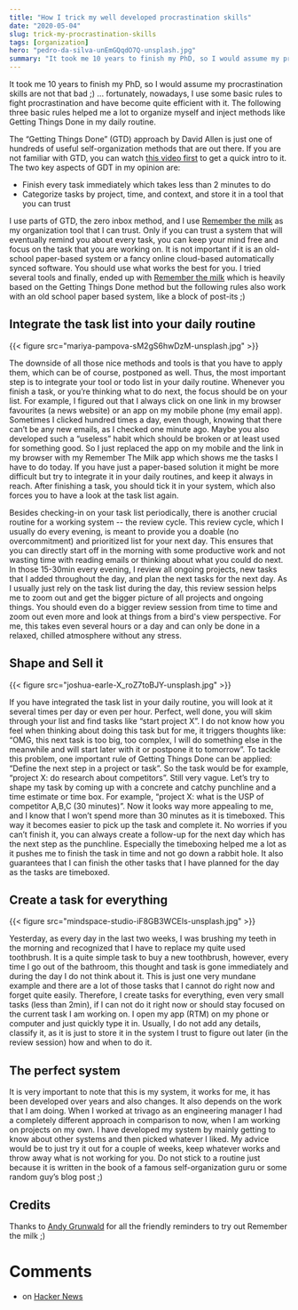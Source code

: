 ```yaml
---
title: "How I trick my well developed procrastination skills"
date: "2020-05-04"
slug: trick-my-procrastination-skills
tags: [organization]
hero: "pedro-da-silva-unEmGQqdO7Q-unsplash.jpg"
summary: "It took me 10 years to finish my PhD, so I would assume my procrastination skills are not that bad ;) ... fortunately, nowadays, I use some basic rules to fight procrastination and have become quite efficient with it. The following three basic rules helped me a lot to organize myself."
---
```


It took me 10 years to finish my PhD, so I would assume my procrastination skills are not that bad ;) ... fortunately, nowadays, I use some basic rules to fight procrastination and have become quite efficient with it. The following three basic rules helped me a lot to organize myself and inject methods like Getting Things Done in my daily routine.

The “Getting Things Done” (GTD) approach by David Allen is just one of hundreds of useful self-organization methods that are out there. If you are not familiar with GTD, you can watch [this video first](https://www.youtube.com/watch?v=gCswMsONkwY) to get a quick intro to it. The two key aspects of GDT in my opinion are:

- Finish every task immediately which takes less than 2 minutes to do
- Categorize tasks by project, time, and context, and store it in a tool that you can trust

I use parts of GTD, the zero inbox method, and I use [Remember the milk](https://www.rememberthemilk.com/app/) as my organization tool that I can trust. Only if you can trust a system that will eventually remind you about every task, you can keep your mind free and focus on the task that you are working on. It is not important if it is an old-school paper-based system or a fancy online cloud-based automatically synced software. You should use what works the best for you. I tried several tools and finally, ended up with [Remember the milk](https://www.rememberthemilk.com/app/)  which is heavily based on the Getting Things Done method but the following rules also work with an old school paper based system, like a block of post-its ;)

## Integrate the task list into your daily routine

{{< figure src="mariya-pampova-sM2gS6hwDzM-unsplash.jpg" >}}

The downside of all those nice methods and tools is that you have to apply them, which can be of course, postponed as well. Thus, the most important step is to integrate your tool or todo list in your daily routine. Whenever you finish a task, or you’re thinking what to do next, the focus should be on your list. For example, I figured out that I always click on one link in my browser favourites (a news website) or an app on my mobile phone (my email app). Sometimes I clicked hundred times a day, even though, knowing that there can’t be any new emails, as I checked one minute ago. Maybe you also developed such a “useless” habit which should be broken or at least used for something good. So I just replaced the app on my mobile and the link in my browser with my Remember The Milk app which shows me the tasks I have to do today. 
If you have just a paper-based solution it might be more difficult but try to integrate it in your daily routines, and keep it always in reach. After finishing a task, you should tick it in your system, which also forces you to have a look at the task list again.

Besides checking-in on your task list periodically, there is another crucial routine for a working system -- the review cycle. This review cycle, which I usually do every evening, is meant to provide you a doable (no overcommitment) and prioritized list for your next day. This ensures that you can directly start off in the morning with some productive work and not wasting time with reading emails or thinking about what you could do next. 
In those 15-30min every evening, I review all ongoing projects, new tasks that I added throughout the day, and plan the next tasks for the next day. As I usually just rely on the task list during the day, this review session helps me to zoom out and get the bigger picture of all projects and ongoing things. You should even do a bigger review session from time to time and zoom out even more and look at things from a bird's view perspective. For me, this takes even several hours or a day and can only be done in a relaxed, chilled atmosphere without any stress. 

## Shape and Sell it

{{< figure src="joshua-earle-X_roZ7toBJY-unsplash.jpg" >}}

If you have integrated the task list in your daily routine, you will look at it several times per day or even per hour. Perfect, well done, you will skim through your list and find tasks like “start project X”. I do not know how you feel when thinking about doing this task but for me, it triggers thoughts like: “OMG, this next task is too big, too complex, I will do something else in the meanwhile and will start later with it or postpone it to tomorrow”.
To tackle this problem, one important rule of Getting Things Done can be applied: “Define the next step in a project or task”. So the task would be for example, “project X: do research about competitors”. Still very vague. Let’s try to shape my task by coming up with a concrete and catchy punchline and a time estimate or time box. For example, “project X: what is the USP of competitor A,B,C (30 minutes)”. Now it looks way more appealing to me, and I know that I won’t spend more than 30 minutes as it is timeboxed. This way it becomes easier to pick up the task and complete it. No worries if you can’t finish it, you can always create a follow-up for the next day which has the next step as the punchline. Especially the timeboxing helped me a lot as it pushes me to finish the task in time and not go down a rabbit hole. It also guarantees that I can finish the other tasks that I have planned for the day as the tasks are timeboxed. 

## Create a task for everything

{{< figure src="mindspace-studio-iF8GB3WCEls-unsplash.jpg" >}}

Yesterday, as every day in the last two weeks, I was brushing my teeth in the morning and recognized that I have to replace my quite used toothbrush. It is a quite simple task to buy a new toothbrush, however, every time I go out of the bathroom, this thought and task is gone immediately and during the day I do not think about it. This is just one very mundane example and there are a lot of those tasks that I cannot do right now and forget quite easily. Therefore, I create tasks for everything, even very small tasks (less than 2min), if I can not do it right now or should stay focused on the current task I am working on.
I open my app (RTM) on my phone or computer and just quickly type it in. Usually, I do not add any details, classify it, as it is just to store it in the system I trust to figure out later (in the review session) how and when to do it.

## The perfect system

It is very important to note that this is my system, it works for me, it has been developed over years and also changes. It also depends on the work that I am doing. When I worked at trivago as an engineering manager I had a completely different approach in comparison to now, when I am working on projects on my own. I have developed my system by mainly getting to know about other systems and then picked whatever I liked. My advice would be to just try it out for a couple of weeks, keep whatever works and throw away what is not working for you. Do not stick to a routine just because it is written in the book of a famous self-organization guru or some random guy’s blog post ;)

## Credits
Thanks to [Andy Grunwald](https://twitter.com/andygrunwald) for all the friendly reminders to try out Remember the milk ;)

# Comments

- on [Hacker News](https://news.ycombinator.com/item?id=23227331)